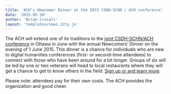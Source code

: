 ```yaml
---
title: 'ACH’s Newcomer Dinner at the 2015 CSDH-SCHN / ACH conference'
date: '2015-05-20'
author: 'Brian Croxall'
layout: 'templates/news.11ty.js'
---
```

The ACH will extend one of its traditions to the [joint CSDH-SCHN/ACH conference](https://www.conftool.net/csdh-schn-ach-2015/index.php?page=browseSessions&presentations=show) in Ottawa in June with the annual Newcomers’ Dinner on the evening of 1 June 2015. This dinner is a chance for individuals who are new to digital humanities conferences (first- or second-time attendees) to connect with those who have been around for a bit longer. Groups of six will be led by one or two veterans will head to local restaurants where they will get a chance to get to know others in the field. [Sign up or and learn more](https://goo.gl/UDnpJO).

Please note: attendees pay for their own costs. The ACH provides the organization and good cheer.
